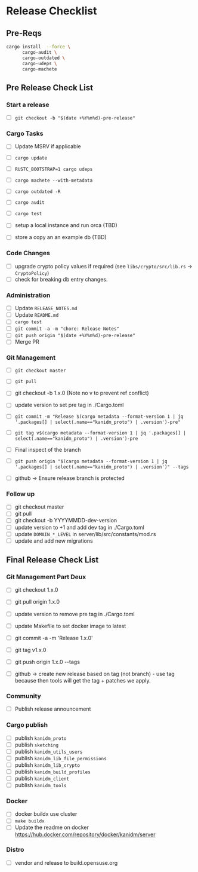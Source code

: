 # Release Checklist

## Pre-Reqs

```bash
cargo install  --force \
      cargo-audit \
      cargo-outdated \
      cargo-udeps \
      cargo-machete
```

## Pre Release Check List

### Start a release

- [ ] `git checkout -b "$(date +%Y%m%d)-pre-release"`

### Cargo Tasks

- [ ] Update MSRV if applicable
- [ ] `cargo update`
- [ ] `RUSTC_BOOTSTRAP=1 cargo udeps`
- [ ] `cargo machete --with-metadata`
- [ ] `cargo outdated -R`
- [ ] `cargo audit`
- [ ] `cargo test`

- [ ] setup a local instance and run orca (TBD)
- [ ] store a copy an an example db (TBD)

### Code Changes

- [ ] upgrade crypto policy values if required (see `libs/crypto/src/lib.rs` -> `CryptoPolicy`)
- [ ] check for breaking db entry changes.

### Administration

- [ ] Update `RELEASE_NOTES.md`
- [ ] Update `README.md`
- [ ] `cargo test`
- [ ] `git commit -a -m "chore: Release Notes"`
- [ ] `git push origin "$(date +%Y%m%d)-pre-release"`
- [ ] Merge PR

### Git Management

- [ ] `git checkout master`
- [ ] `git pull`
- [ ] git checkout -b 1.x.0 (Note no v to prevent ref conflict)
- [ ] update version to set pre tag in ./Cargo.toml
- [ ] `git commit -m "Release $(cargo metadata --format-version 1 | jq '.packages[] | select(.name=="kanidm_proto") | .version')-pre"`
- [ ] `git tag v$(cargo metadata --format-version 1 | jq '.packages[] | select(.name=="kanidm_proto") | .version')-pre`

- [ ] Final inspect of the branch

- [ ] `git push origin "$(cargo metadata --format-version 1 | jq '.packages[] | select(.name=="kanidm_proto") | .version')" --tags`

- [ ] github -> Ensure release branch is protected

### Follow up

- [ ] git checkout master
- [ ] git pull
- [ ] git checkout -b YYYYMMDD-dev-version
- [ ] update version to +1 and add dev tag in ./Cargo.toml
- [ ] update `DOMAIN_*_LEVEL` in server/lib/src/constants/mod.rs
- [ ] update and add new migrations

## Final Release Check List

### Git Management Part Deux

- [ ] git checkout 1.x.0
- [ ] git pull origin 1.x.0

- [ ] update version to remove pre tag in ./Cargo.toml
- [ ] update Makefile to set docker image to latest
- [ ] git commit -a -m 'Release 1.x.0'
- [ ] git tag v1.x.0
- [ ] git push origin 1.x.0 --tags

- [ ] github -> create new release based on tag (not branch) - use tag because then tools will get
      the tag + patches we apply.

### Community

- [ ] Publish release announcement

### Cargo publish

- [ ] publish `kanidm_proto`
- [ ] publish `sketching`
- [ ] publish `kanidm_utils_users`
- [ ] publish `kanidm_lib_file_permissions`
- [ ] publish `kanidm_lib_crypto`
- [ ] publish `kanidm_build_profiles`
- [ ] publish `kanidm_client`
- [ ] publish `kanidm_tools`

### Docker

- [ ] docker buildx use cluster
- [ ] `make buildx`
- [ ] Update the readme on docker <https://hub.docker.com/repository/docker/kanidm/server>

### Distro

- [ ] vendor and release to build.opensuse.org
